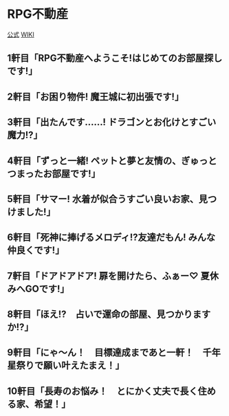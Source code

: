 # RPG不動産

[公式](https://rpg-rs.jp/) 
[WIKI](https://ja.wikipedia.org/wiki/RPG%E4%B8%8D%E5%8B%95%E7%94%A3) 

## 1軒目「RPG不動産へようこそ!はじめてのお部屋探しです!」

## 2軒目「お困り物件! 魔王城に初出張です!」

## 3軒目「出たんです……! ドラゴンとお化けとすごい魔力!?」

## 4軒目「ずっと一緒! ペットと夢と友情の、ぎゅっとつまったお部屋です!」

## 5軒目「サマー! 水着が似合うすごい良いお家、見つけました!」

## 6軒目「死神に捧げるメロディ!?友達だもん! みんな仲良くです!」

## 7軒目「ドアドアドア! 扉を開けたら、ふぁー♡ 夏休みへGOです!」

## 8軒目「ほえ!?　占いで運命の部屋、見つかりますか!?」

## 9軒目「にゃ～ん！　目標達成まであと一軒！　千年星祭りで願い叶えたまえ！」

## 10軒目「長寿のお悩み！　とにかく丈夫で長く住める家、希望！」

